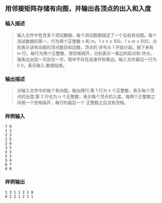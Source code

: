 ## 用邻接矩阵存储有向图，并输出各顶点的出入和入度

### 输入描述

> 输入文件中包含多个测试数据，每个测试数据描述了一个无权有向图。每个测试数据的第一，行为两个正整数 n 和 m，1 ≤ n ≤ 100，1 ≤ m ≤ 500，分别表示该有向图的顶点数目和边数，顶点的 序号从 1 开始计起。接下来有 m 行，每行为两个正整数，用空格隔开，分别表示一条边的起点和 终点。每条边出现一次且仅一次，图中不存在自身环和重边。输入文件最后一行为 0 0，表示输入 数据结束。

### 输出描述

> 对输入文件中的每个有向图，输出两行:第 1 行为 n 个正整数，表示每个顶点的出度;第 2 行也为 n 个正整数，表示每个顶点的入度。每两个正整数之间用一个空格隔开，每行的最后一个 正整数之后没有空格。

### 样例输入

```
7 9
1 2
2 3
2 5
2 6
3 5
4 3
5 2
5 4
6 7
0 0
```

### 样例输出

```
1 3 1 1 2 1 0
0 2 2 1 2 1 1
```
